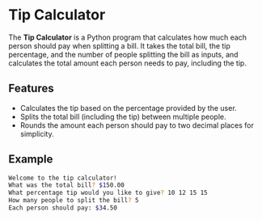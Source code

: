 # Tip Calculator

The **Tip Calculator** is a Python program that calculates how much each person should pay when splitting a bill. It takes the total bill, the tip percentage, and the number of people splitting the bill as inputs, and calculates the total amount each person needs to pay, including the tip.

## Features
- Calculates the tip based on the percentage provided by the user.
- Splits the total bill (including the tip) between multiple people.
- Rounds the amount each person should pay to two decimal places for simplicity.

## Example
```bash
Welcome to the tip calculator!
What was the total bill? $150.00
What percentage tip would you like to give? 10 12 15 15
How many people to split the bill? 5
Each person should pay: $34.50
